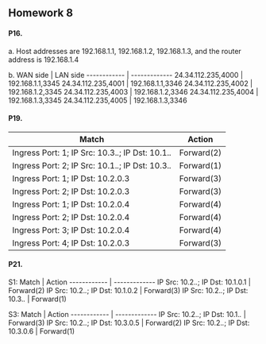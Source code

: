 ## Homework 8

#### P16.

a. Host addresses are 192.168.1.1, 192.168.1.2, 192.168.1.3, and the router address is 192.168.1.4

b. 
WAN side | LAN side
------------ | -------------
24.34.112.235,4000 | 192.168.1.1,3345
24.34.112.235,4001 | 192.168.1.1,3346
24.34.112.235,4002 | 192.168.1.2,3345
24.34.112.235,4003 | 192.168.1.2,3346
24.34.112.235,4004 | 192.168.1.3,3345
24.34.112.235,4005 | 192.168.1.3,3346

#### P19.

Match | Action
------------ | -------------
Ingress Port: 1; IP Src: 10.3.*.*; IP Dst: 10.1.*.* | Forward(2)
Ingress Port: 2; IP Src: 10.1.*.*; IP Dst: 10.3.*.* | Forward(1)
Ingress Port: 1; IP Dst: 10.2.0.3 | Forward(3)
Ingress Port: 2; IP Dst: 10.2.0.3 | Forward(3)
Ingress Port: 1; IP Dst: 10.2.0.4 | Forward(4)
Ingress Port: 2; IP Dst: 10.2.0.4 | Forward(4)
Ingress Port: 3; IP Dst: 10.2.0.4 | Forward(4)
Ingress Port: 4; IP Dst: 10.2.0.3 | Forward(3)

#### P21.
S1:
Match | Action
------------ | -------------
IP Src: 10.2.*.*; IP Dst: 10.1.0.1 | Forward(2)
IP Src: 10.2.*.*; IP Dst: 10.1.0.2 | Forward(3)
IP Src: 10.2.*.*; IP Dst: 10.3.*.* | Forward(1)

S3:
Match | Action
------------ | -------------
IP Src: 10.2.*.*; IP Dst: 10.1.*.* | Forward(3)
IP Src: 10.2.*.*; IP Dst: 10.3.0.5 | Forward(2)
IP Src: 10.2.*.*; IP Dst: 10.3.0.6 | Forward(1)
